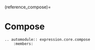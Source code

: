(reference_compose)=

# Compose

```{eval-rst}
.. automodule:: expression.core.compose
    :members:
```
